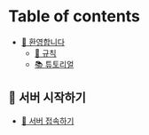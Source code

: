 # Table of contents

* [👋 환영합니다](README.md)
  * [📗 규칙](welcome/rule.md)
  * [📚 튜토리얼](welcome/tutorial.md)

## 🏁 서버 시작하기 <a href="#getting-started" id="getting-started"></a>

* [📩 서버 접속하기](getting-started/step-1.md)
